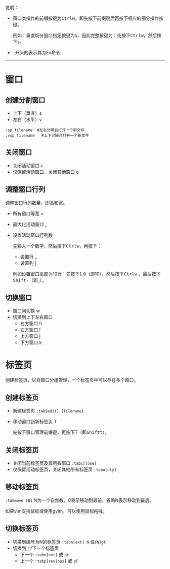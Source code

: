 说明：

- 窗口类操作的前缀按键为<kbd>Ctrl</kbd><kbd>w</kbd>，即先按下前缀键后再按下相应的细分操作按键。

  例如：垂直切分窗口指定按键为s，因此完整按键为：先按下<kbd>Ctrl</kbd><kbd>w</kbd>，然后按下s。

- `:`开头的表示其为Ex命令

---

# 窗口

## 创建分割窗口

- 上下（垂直）s
- 左右（水平）v

```shell
:sp filename  #左右分隔且打开一个新文件
:vsp filename	#上下分隔且打开一个新文件
```

## 关闭窗口

- 关闭活动窗口 c
- 仅保留活动窗口，关闭其他窗口 o

## 调整窗口行列

调整窗口行列数量，即高和宽。

- 所有窗口等宽 =

- 最大化活动窗口 _

- 设置活动窗口行列数

  先输入一个数字，然后按下<kbd>Ctrl</kbd><kbd>w</kbd>，再按下：

  - 设置行  _
  - 设置列 |

  例如设置窗口高度为10行：先按下<kbd>1</kbd> <kbd>0</kbd>（即10），然后按下<kbd>Ctrl</kbd><kbd>w</kbd> ，最后按下<kbd>Shift</kbd><kbd>-</kbd>（即_）。

## 切换窗口

- 窗口间切换 w
- 切换到上下左右窗口
  - 左方窗口 h
  - 右方窗口 l
  - 上方窗口 j
  - 下方窗口 k

# 标签页

创建标签页，以将窗口分组管理，一个标签页中可以存在多个窗口。

## 创建标签页

- 新建标签页 `:tab[edit] {filename}`

- 移动窗口到新标签页 T

  先按下窗口管理前缀键，再按下T（即<kbd>Shift</kbd><kbd>t</kbd>）。

## 关闭标签页

- 关闭当前标签页及其所有窗口 `:tabc[lose]`
- 仅保留活动标签页，关闭其他所有标签页 `:tabo[nly]`

## 移动标签页

`:tabmove [N]`  N为一个自然数，0表示移动到最前，省略N表示移动到最后。

如果vim支持鼠标或使用gvim，可以使用鼠标拖拽。

## 切换标签页

- 切换到编号为N的标签页 `:tabn[ext] N` 或`{N}gt`
- 切换到上/下一个标签页
  - 下一个 `:tabn[ext]` 或 `gt`
  - 上一个  `:tabp[revious]` 或 `gT`